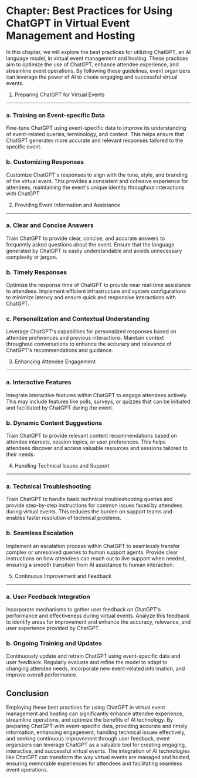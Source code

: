 Chapter: Best Practices for Using ChatGPT in Virtual Event Management and Hosting
=================================================================================

In this chapter, we will explore the best practices for utilizing ChatGPT, an AI language model, in virtual event management and hosting. These practices aim to optimize the use of ChatGPT, enhance attendee experience, and streamline event operations. By following these guidelines, event organizers can leverage the power of AI to create engaging and successful virtual events.

1. Preparing ChatGPT for Virtual Events
---------------------------------------

### a. Training on Event-specific Data

Fine-tune ChatGPT using event-specific data to improve its understanding of event-related queries, terminology, and context. This helps ensure that ChatGPT generates more accurate and relevant responses tailored to the specific event.

### b. Customizing Responses

Customize ChatGPT's responses to align with the tone, style, and branding of the virtual event. This provides a consistent and cohesive experience for attendees, maintaining the event's unique identity throughout interactions with ChatGPT.

2. Providing Event Information and Assistance
---------------------------------------------

### a. Clear and Concise Answers

Train ChatGPT to provide clear, concise, and accurate answers to frequently asked questions about the event. Ensure that the language generated by ChatGPT is easily understandable and avoids unnecessary complexity or jargon.

### b. Timely Responses

Optimize the response time of ChatGPT to provide near real-time assistance to attendees. Implement efficient infrastructure and system configurations to minimize latency and ensure quick and responsive interactions with ChatGPT.

### c. Personalization and Contextual Understanding

Leverage ChatGPT's capabilities for personalized responses based on attendee preferences and previous interactions. Maintain context throughout conversations to enhance the accuracy and relevance of ChatGPT's recommendations and guidance.

3. Enhancing Attendee Engagement
--------------------------------

### a. Interactive Features

Integrate interactive features within ChatGPT to engage attendees actively. This may include features like polls, surveys, or quizzes that can be initiated and facilitated by ChatGPT during the event.

### b. Dynamic Content Suggestions

Train ChatGPT to provide relevant content recommendations based on attendee interests, session topics, or user preferences. This helps attendees discover and access valuable resources and sessions tailored to their needs.

4. Handling Technical Issues and Support
----------------------------------------

### a. Technical Troubleshooting

Train ChatGPT to handle basic technical troubleshooting queries and provide step-by-step instructions for common issues faced by attendees during virtual events. This reduces the burden on support teams and enables faster resolution of technical problems.

### b. Seamless Escalation

Implement an escalation process within ChatGPT to seamlessly transfer complex or unresolved queries to human support agents. Provide clear instructions on how attendees can reach out to live support when needed, ensuring a smooth transition from AI assistance to human interaction.

5. Continuous Improvement and Feedback
--------------------------------------

### a. User Feedback Integration

Incorporate mechanisms to gather user feedback on ChatGPT's performance and effectiveness during virtual events. Analyze this feedback to identify areas for improvement and enhance the accuracy, relevance, and user experience provided by ChatGPT.

### b. Ongoing Training and Updates

Continuously update and retrain ChatGPT using event-specific data and user feedback. Regularly evaluate and refine the model to adapt to changing attendee needs, incorporate new event-related information, and improve overall performance.

Conclusion
----------

Employing these best practices for using ChatGPT in virtual event management and hosting can significantly enhance attendee experience, streamline operations, and optimize the benefits of AI technology. By preparing ChatGPT with event-specific data, providing accurate and timely information, enhancing engagement, handling technical issues effectively, and seeking continuous improvement through user feedback, event organizers can leverage ChatGPT as a valuable tool for creating engaging, interactive, and successful virtual events. The integration of AI technologies like ChatGPT can transform the way virtual events are managed and hosted, ensuring memorable experiences for attendees and facilitating seamless event operations.
